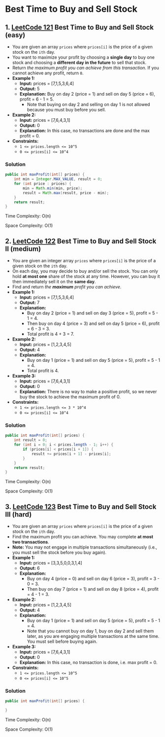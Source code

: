 # Best Time to Buy and Sell Stock

## 1. [LeetCode 121](https://leetcode.com/problems/best-time-to-buy-and-sell-stock/) Best Time to Buy and Sell Stock (easy)

- You are given an array `prices` where `prices[i]` is the price of a given stock on the `ith` day.
- You want to maximize your profit by choosing a **single day** to buy one stock and choosing a **different day in the future** to sell that stock.
- Return _the maximum profit you can achieve from this transaction_. If you cannot achieve any profit, return `0`.
- **Example 1:**
    - **Input:** prices = [7,1,5,3,6,4]
    - **Output:** 5
    - **Explanation:** Buy on day 2 (price = 1) and sell on day 5 (price = 6), profit = 6 - 1 = 5.
        - Note that buying on day 2 and selling on day 1 is not allowed because you must buy before you sell.
- **Example 2:**
    - **Input:** prices = [7,6,4,3,1]
    - **Output:** 0
    - **Explanation:** In this case, no transactions are done and the max profit = 0.
- **Constraints:**
    -   `1 <= prices.length <= 10^5`
    -   `0 <= prices[i] <= 10^4`

### Solution

```java
public int maxProfit(int[] prices) {
    int min = Integer.MAX_VALUE, result = 0;
    for (int price : prices) {
        min = Math.min(min, price);
        result = Math.max(result, price - min);
    }
    return result;
}
```

Time Complexity: O(n)

Space Complexity: O(1)

## 2. [LeetCode 122](https://leetcode.com/problems/best-time-to-buy-and-sell-stock-ii/) Best Time to Buy and Sell Stock II (medium)

- You are given an integer array `prices` where `prices[i]` is the price of a given stock on the `ith` day.
- On each day, you may decide to buy and/or sell the stock. You can only hold **at most one** share of the stock at any time. However, you can buy it then immediately sell it on the **same day**.
- Find and return _the **maximum** profit you can achieve_.
- **Example 1:**
    - **Input:** prices = [7,1,5,3,6,4]
    - **Output:** 7
    - **Explanation:**
        - Buy on day 2 (price = 1) and sell on day 3 (price = 5), profit = 5 - 1 = 4.
        - Then buy on day 4 (price = 3) and sell on day 5 (price = 6), profit = 6 - 3 = 3.
        - Total profit is 4 + 3 = 7.
- **Example 2:**
    - **Input:** prices = [1,2,3,4,5]
    - **Output:** 4
    - **Explanation:**
        - Buy on day 1 (price = 1) and sell on day 5 (price = 5), profit = 5 - 1 = 4.
        - Total profit is 4.
- **Example 3:**
    - **Input:** prices = [7,6,4,3,1]
    - **Output:** 0
    - **Explanation:** There is no way to make a positive profit, so we never buy the stock to achieve the maximum profit of 0.
- **Constraints:**
    -   `1 <= prices.length <= 3 * 10^4`
    -   `0 <= prices[i] <= 10^4`

### Solution

```java
public int maxProfit(int[] prices) {
    int result = 0;
    for (int i = 0; i < prices.length - 1; i++) {
        if (prices[i] < prices[i + 1]) {
            result += prices[i + 1] - prices[i];
        }
    }
    return result;
}
```

Time Complexity: O(n)

Space Complexity: O(1)

## 3. [LeetCode 123](https://leetcode.com/problems/best-time-to-buy-and-sell-stock-iii/) Best Time to Buy and Sell Stock III (hard)

- You are given an array `prices` where `prices[i]` is the price of a given stock on the `ith` day.
- Find the maximum profit you can achieve. You may complete **at most two transactions**.
- **Note:** You may not engage in multiple transactions simultaneously (i.e., you must sell the stock before you buy again).
- **Example 1:**
    - **Input:** prices = [3,3,5,0,0,3,1,4]
    - **Output:** 6
    - **Explanation:**
        - Buy on day 4 (price = 0) and sell on day 6 (price = 3), profit = 3 - 0 = 3.
        - Then buy on day 7 (price = 1) and sell on day 8 (price = 4), profit = 4 - 1 = 3.
- **Example 2:**
    - **Input:** prices = [1,2,3,4,5]
    - **Output:** 4
    - **Explanation:**
        - Buy on day 1 (price = 1) and sell on day 5 (price = 5), profit = 5 - 1 = 4.
        - Note that you cannot buy on day 1, buy on day 2 and sell them later, as you are engaging multiple transactions at the same time. You must sell before buying again.
- **Example 3:**
    - **Input:** prices = [7,6,4,3,1]
    - **Output:** 0
    - **Explanation:** In this case, no transaction is done, i.e. max profit = 0.
- **Constraints:**
    -   `1 <= prices.length <= 10^5`
    -   `0 <= prices[i] <= 10^5`

### Solution

```java
public int maxProfit(int[] prices) {
    
}
```

Time Complexity: O(n)

Space Complexity: O(1)

